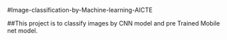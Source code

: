#Image-classification-by-Machine-learning-AICTE

##This project is to classify images by CNN model and pre Trained Mobile net model.

